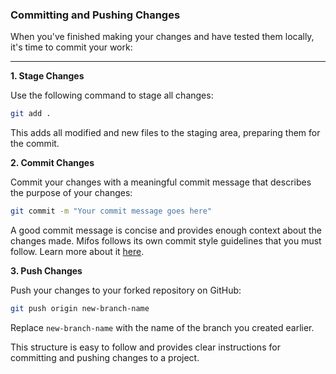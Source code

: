 ### **Committing and Pushing Changes**

When you've finished making your changes and have tested them locally, it's time to commit your work:

---

**1. Stage Changes**

Use the following command to stage all changes:

```bash
git add .
```

This adds all modified and new files to the staging area, preparing them for the commit.

**2. Commit Changes**

Commit your changes with a meaningful commit message that describes the purpose of your changes:

```bash
git commit -m "Your commit message goes here"
```

A good commit message is concise and provides enough context about the changes made. Mifos follows its own commit style guidelines that you must follow. Learn more about it [here](https://github.com/openMF/mifos-mobile-cn/blob/master/COMMIT_STYLE.md).

**3. Push Changes**

Push your changes to your forked repository on GitHub:

```bash
git push origin new-branch-name
```
Replace `new-branch-name` with the name of the branch you created earlier.

This structure is easy to follow and provides clear instructions for committing and pushing changes to a project.
